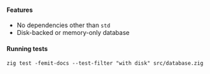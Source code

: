 
#### Features
- No dependencies other than `std`
- Disk-backed or memory-only database


#### Running tests
`zig test -femit-docs --test-filter "with disk" src/database.zig`